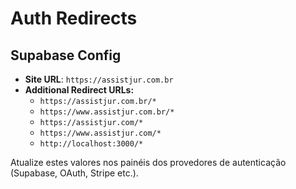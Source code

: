 # Auth Redirects

## Supabase Config
- **Site URL**: `https://assistjur.com.br`
- **Additional Redirect URLs:**
  - `https://assistjur.com.br/*`
  - `https://www.assistjur.com.br/*`
  - `https://assistjur.com/*`
  - `https://www.assistjur.com/*`
  - `http://localhost:3000/*`

Atualize estes valores nos painéis dos provedores de autenticação (Supabase, OAuth, Stripe etc.).
